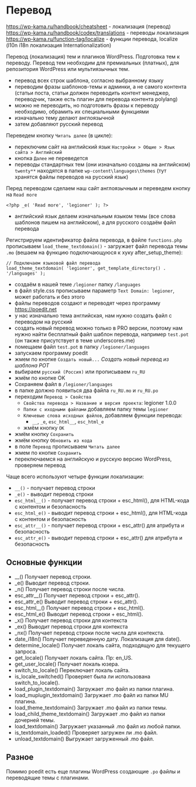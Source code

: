 # Перевод
https://wp-kama.ru/handbook/cheatsheet - локализация (перевод)  
https://wp-kama.ru/handbook/codex/translations - переводы локализация  
https://wp-kama.ru/function-tag/localize - функции перевода, localize (l10n i18n локализация Internationalization)

Перевод (локализация) тем и плагинов WordPress. Подготовка тем к переводу. Перевод тем необходим для премиальных (платных), для репозитория WordPress или мультиязычных тем.

- перевод всех строк шаблона, согласно выбранному языку
- переводим фразы шаблонов-темы и админки, а не самого контента (статьи поста, статьи должен переводить контент менеджер, переводчик, также есть плагин для перевода контента polylang)
- можно не переводить, но подготовить фразы к переводу необходимо, обрамить их специальными функциями
- изначально тему делают англоязычной
- затем добавляют русский перевод

Переведем кнопку `Читать далее` (в цикле):
- переключим сайт на английский язык `Настройки > Общие > Язык сайта > Английский`
- кнопка `Далее` не переведется
- переводы стандартных тем (они изначально созданы на английском) `twenty**` находятся в папке `wp-content\languages\themes` (тут хранятся файлы переводов на русский язык)

Перед переводом сделаем наш сайт англоязычным и переведем кнопку на `Read more`

    <?php _e( 'Read more', 'legioner' ); ?>

- английский язык делаем изначальным языком темы (все слова шаблонов пишем на английском), а для русского создаём файл перевода

Регистрируем идентификатор файла перевода, в файле `functions.php` прописываем `load_theme_textdomain()` - загружает файл перевода темы `.mo` (вешаем на функцию подключающуюся к хуку after_setup_theme):

    // Подключаем языковой файл перевода
    load_theme_textdomain( 'legioner', get_template_directory() . '/languages' );

- создаём в нашей теме `/legioner` папку `/languages`
- в файл style.css прописываем параметр `Text Domain: legioner`, может работать и без этого
- файлы переводов создают и переводят через программу https://poedit.net
- у нас изначально тема английская, нам нужно создать файл с переводом на русский
- создать новый перевод можно только в PRO версии, поэтому нам нужно найти бесплатный файл шаблон перевода, например `test.pot` (он также присутствует в теме underscores.me)
- помещаем файл `test.pot` в папку `/legioner/languages`
- запускаем программу poedit
- жмем по кнопке `Создать новый...` *Создать новый перевод из шаблона POT*
- выбираем `русский (Россия)` или прописываем `ru_RU`
- жмём по кнопке OK
- Сохраняем файл в `/legioner/languages`
- в папке должно появиться два файла `ru_RU.mo` и `ru_RU.po`
- переходим `Перевод > Свойства`
  - `Свойства перевода > Название и версия проекта`: legioner 1.0.0
  - `Папки с иходными файлами` добавляем папку темы `legioner`
  - `Ключевые слова исходных файлов`, добавляем функции перевода:
    - `__`, `_e`, `esc_html__`, `esc_html_e`
  - жмём кнопку `ОК`
- жмём кнопку `Сохранить`
- жмём кнопку `Обновить из кода`
- в поле `Перевод` прописываем `Читать далее`
- жмем по кнопке `Сохранить`
- переключаемся на английскую и русскую версию WordPress, проверяем перевод

Чаще всего используют четыре функции локализации:
- `__()` - получает перевод строки
- `_e()` - выводит перевод строки
- `esc_html__()` - получает перевод строки + esc_html(), для HTML-кода с контентом и безопасность
- `esc_html_e()` - выводит перевод строки + esc_html(), для HTML-кода с контентом и безопасность
- `esc_attr__()` - получает перевод строки + esc_attr() для атрибута и безопасность
- `esc_attr_e()` - выводит перевод строки + esc_attr() для атрибута и безопасность

## Основные функции
- __() Получает перевод строки.
- _e() Выводит перевод строки.
- _n() Получает перевод строки после числа.
- esc_attr__() Получает перевод строки + esc_attr().
- esc_attr_e() Выводит перевод строки + esc_attr().
- esc_html__() Получает перевод строки + esc_html().
- esc_html_e() Выводит перевод строки + esc_html().
- _x() Получает перевод строки для контекста
- _ex() Выводит перевод строки для контекста
- _nx() Получает перевод строки после числа для контекста.
- date_i18n() Получает переведенную дату. Локализация для date().
- determine_locale() Получает локаль сайта, подходящую для текущего запроса.
- get_locale() Получает локаль сайта. Пр: en_US.
- get_user_locale() Получает локаль юзера.
- switch_to_locale() Переключает локаль сайта.
- is_locale_switched() Проверяет была ли использована switch_to_locale().
- load_plugin_textdomain() Загружает .mo файл из папки плагина.
- load_muplugin_textdomain() Загружает .mo файл из папки MU плагина.
- load_theme_textdomain() Загружает .mo файл из папки темы.
- load_child_theme_textdomain() Загружает .mo файл из папки дочерней темы.
- load_textdomain() Загружает указанный .mo файл из любой папки.
- is_textdomain_loaded() Проверяет загружен ли .mo файл.
- unload_textdomain() Выгружает загруженный .mo файл.

## Разное
Помимо poedit есть еще плагины WordPress создающие `.po` файлы и переводящие темы с плагинами.

